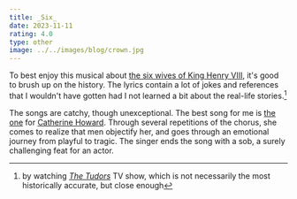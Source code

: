```yaml
---
title: _Six_
date: 2023-11-11
rating: 4.0
type: other
image: ../../images/blog/crown.jpg
---
```


To best enjoy this musical about [the six wives of King Henry VIII](https://en.wikipedia.org/wiki/Wives_of_Henry_VIII), it's good to brush up on the history. The lyrics contain a lot of jokes and references that I wouldn't have gotten had I not learned a bit about the real-life stories.[^1]

The songs are catchy, though unexceptional. The best song for me is [the one](https://www.youtube.com/watch?v=ao1F_8BoMlk) for [Catherine Howard](https://en.wikipedia.org/wiki/Catherine_Howard). Through several repetitions of the chorus, she comes to realize that men objectify her, and goes through an emotional journey from playful to tragic. The singer ends the song with a sob, a surely challenging feat for an actor.

[^1]: by watching [_The Tudors_](../quick-reviews/tudors) TV show, which is not necessarily the most historically accurate, but close enough
